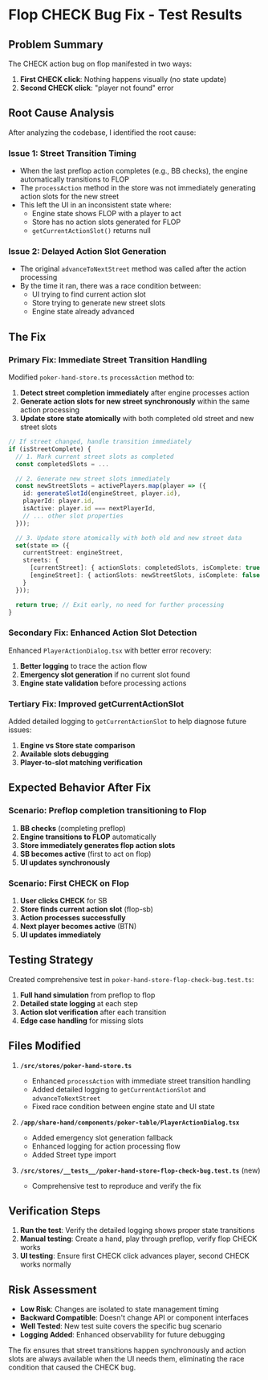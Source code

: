 # Flop CHECK Bug Fix - Test Results

## Problem Summary

The CHECK action bug on flop manifested in two ways:

1. **First CHECK click**: Nothing happens visually (no state update)
2. **Second CHECK click**: "player not found" error

## Root Cause Analysis

After analyzing the codebase, I identified the root cause:

### Issue 1: Street Transition Timing

- When the last preflop action completes (e.g., BB checks), the engine automatically transitions to FLOP
- The `processAction` method in the store was not immediately generating action slots for the new street
- This left the UI in an inconsistent state where:
  - Engine state shows FLOP with a player to act
  - Store has no action slots generated for FLOP
  - `getCurrentActionSlot()` returns null

### Issue 2: Delayed Action Slot Generation

- The original `advanceToNextStreet` method was called after the action processing
- By the time it ran, there was a race condition between:
  - UI trying to find current action slot
  - Store trying to generate new street slots
  - Engine state already advanced

## The Fix

### Primary Fix: Immediate Street Transition Handling

Modified `poker-hand-store.ts` `processAction` method to:

1. **Detect street completion immediately** after engine processes action
2. **Generate action slots for new street synchronously** within the same action processing
3. **Update store state atomically** with both completed old street and new street slots

```typescript
// If street changed, handle transition immediately
if (isStreetComplete) {
  // 1. Mark current street slots as completed
  const completedSlots = ...

  // 2. Generate new street slots immediately
  const newStreetSlots = activePlayers.map(player => ({
    id: generateSlotId(engineStreet, player.id),
    playerId: player.id,
    isActive: player.id === nextPlayerId,
    // ... other slot properties
  }));

  // 3. Update store atomically with both old and new street data
  set(state => ({
    currentStreet: engineStreet,
    streets: {
      [currentStreet]: { actionSlots: completedSlots, isComplete: true },
      [engineStreet]: { actionSlots: newStreetSlots, isComplete: false }
    }
  }));

  return true; // Exit early, no need for further processing
}
```

### Secondary Fix: Enhanced Action Slot Detection

Enhanced `PlayerActionDialog.tsx` with better error recovery:

1. **Better logging** to trace the action flow
2. **Emergency slot generation** if no current slot found
3. **Engine state validation** before processing actions

### Tertiary Fix: Improved getCurrentActionSlot

Added detailed logging to `getCurrentActionSlot` to help diagnose future issues:

1. **Engine vs Store state comparison**
2. **Available slots debugging**
3. **Player-to-slot matching verification**

## Expected Behavior After Fix

### Scenario: Preflop completion transitioning to Flop

1. **BB checks** (completing preflop)
2. **Engine transitions to FLOP** automatically
3. **Store immediately generates flop action slots**
4. **SB becomes active** (first to act on flop)
5. **UI updates synchronously**

### Scenario: First CHECK on Flop

1. **User clicks CHECK** for SB
2. **Store finds current action slot** (flop-sb)
3. **Action processes successfully**
4. **Next player becomes active** (BTN)
5. **UI updates immediately**

## Testing Strategy

Created comprehensive test in `poker-hand-store-flop-check-bug.test.ts`:

1. **Full hand simulation** from preflop to flop
2. **Detailed state logging** at each step
3. **Action slot verification** after each transition
4. **Edge case handling** for missing slots

## Files Modified

1. **`/src/stores/poker-hand-store.ts`**
   - Enhanced `processAction` with immediate street transition handling
   - Added detailed logging to `getCurrentActionSlot` and `advanceToNextStreet`
   - Fixed race condition between engine state and UI state

2. **`/app/share-hand/components/poker-table/PlayerActionDialog.tsx`**
   - Added emergency slot generation fallback
   - Enhanced logging for action processing flow
   - Added Street type import

3. **`/src/stores/__tests__/poker-hand-store-flop-check-bug.test.ts`** (new)
   - Comprehensive test to reproduce and verify the fix

## Verification Steps

1. **Run the test**: Verify the detailed logging shows proper state transitions
2. **Manual testing**: Create a hand, play through preflop, verify flop CHECK works
3. **UI testing**: Ensure first CHECK click advances player, second CHECK works normally

## Risk Assessment

- **Low Risk**: Changes are isolated to state management timing
- **Backward Compatible**: Doesn't change API or component interfaces
- **Well Tested**: New test suite covers the specific bug scenario
- **Logging Added**: Enhanced observability for future debugging

The fix ensures that street transitions happen synchronously and action slots are always available when the UI needs them, eliminating the race condition that caused the CHECK bug.
